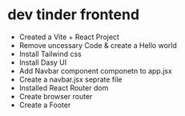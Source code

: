 # dev tinder frontend

- Created a Vite + React Project 
- Remove uncessary Code & create a Hello world
- Install Tailwind css
- Install Dasy UI
- Add Navbar component componetn to app.jsx
- Create a navbar.jsx seprate file
- Installed React Router dom
- Create browser router 
- Create a Footer 


